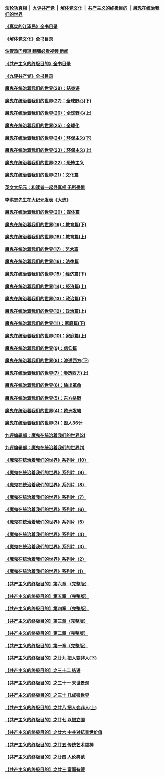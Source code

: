####  [法轮功真相](../../../../basic/blob/master/README.md?t=09051231) &nbsp;|&nbsp; [九评共产党](../../../../9ping.md/blob/master/README.md?t=09051231) &nbsp;|&nbsp; [解体党文化](../../../../jtdwh.md/blob/master/README.md?t=09051231)  &nbsp;|&nbsp; [共产主义的终极目的](../../../../gczydzjmd.md/blob/master/README.md?t=09051231) &nbsp;|&nbsp; [魔鬼在统治我们的世界](../../../../mgztzwmdsj.md/blob/master/README.md?t=09051231) 

#### [《真实的江泽民》全书目录](../pages/nsc422/n13721399.md?t=09051231) 

#### [《解体党文化》全书目录](../pages/nsc422/n13721157.md?t=09051231) 

#### [油管热门频道 翻墙必看视频 新闻](http://45.76.130.85:81/youtube.html?09051231)

#### [《共产主义的终极目的》全书目录](../pages/nsc422/n13721048.md?t=09051231) 

#### [《九评共产党》全书目录](../pages/nsc422/n13708085.md?t=09051231) 

#### [魔鬼在统治着我们的世界(28)：结束语](../pages/nsc422/n10936246.md?t=09051231) 

#### [魔鬼在统治着我们的世界(27)：全球野心(下)](../pages/nsc422/n10928319.md?t=09051231) 

#### [魔鬼在统治着我们的世界(26)：全球野心(上)](../pages/nsc422/n10900318.md?t=09051231) 

#### [魔鬼在统治着我们的世界(25)：全球化](../pages/nsc422/n10788205.md?t=09051231) 

#### [魔鬼在统治着我们的世界(24)：环保主义(下)](../pages/nsc422/n10695307.md?t=09051231) 

#### [魔鬼在统治着我们的世界(23)：环保主义(上)](../pages/nsc422/n10688613.md?t=09051231) 

#### [魔鬼在统治着我们的世界(22)：恐怖主义](../pages/nsc422/n10614727.md?t=09051231) 

#### [魔鬼在统治着我们的世界(21)：文化篇](../pages/nsc422/n10597706.md?t=09051231) 

#### [英文大纪元：和读者一起寻真相 无所畏惧](../pages/nsc422/n12542027.md?t=09051231) 

#### [李洪志先生在大纪元发表《大选》](../pages/nsc422/n12534746.md?t=09051231) 

#### [魔鬼在统治着我们的世界(20)：媒体篇](../pages/nsc422/n10586579.md?t=09051231) 

#### [魔鬼在统治着我们的世界(19)：教育篇(下)](../pages/nsc422/n10564808.md?t=09051231) 

#### [魔鬼在统治着我们的世界(18)：教育篇(上)](../pages/nsc422/n10526970.md?t=09051231) 

#### [魔鬼在统治着我们的世界(17)：艺术篇](../pages/nsc422/n10499093.md?t=09051231) 

#### [魔鬼在统治着我们的世界(16)：法律篇](../pages/nsc422/n10485969.md?t=09051231) 

#### [魔鬼在统治着我们的世界(15)：经济篇(下)](../pages/nsc422/n10469975.md?t=09051231) 

#### [魔鬼在统治着我们的世界(14)：经济篇(上)](../pages/nsc422/n10457370.md?t=09051231) 

#### [魔鬼在统治着我们的世界(13)：政治篇(下)](../pages/nsc422/n10448270.md?t=09051231) 

#### [魔鬼在统治着我们的世界(12)：政治篇(上)](../pages/nsc422/n10444576.md?t=09051231) 

#### [魔鬼在统治着我们的世界(11)：家庭篇(下)](../pages/nsc422/n10440961.md?t=09051231) 

#### [魔鬼在统治着我们的世界(10)：家庭篇(上)](../pages/nsc422/n10435448.md?t=09051231) 

#### [魔鬼在统治着我们的世界(9)：信仰篇](../pages/nsc422/n10432159.md?t=09051231) 

#### [魔鬼在统治着我们的世界(8)：渗透西方(下)](../pages/nsc422/n10429603.md?t=09051231) 

#### [魔鬼在统治着我们的世界(7)：渗透西方(上)](../pages/nsc422/n10426013.md?t=09051231) 

#### [魔鬼在统治着我们的世界(6)：输出革命](../pages/nsc422/n10421536.md?t=09051231) 

#### [魔鬼在统治着我们的世界(5)：东方杀戮](../pages/nsc422/n10417707.md?t=09051231) 

#### [魔鬼在统治着我们的世界(4)：欧洲发端](../pages/nsc422/n10414890.md?t=09051231) 

#### [魔鬼在统治着我们的世界(3)：毁人36计](../pages/nsc422/n10411583.md?t=09051231) 

#### [九评编辑部：魔鬼在统治着我们的世界(2)](../pages/nsc422/n10410036.md?t=09051231) 

#### [九评编辑部：魔鬼在统治着我们的世界(1)](../pages/nsc422/n10406825.md?t=09051231) 

#### [《魔鬼在统治着我们的世界》系列片（10）](../pages/nsc422/n12292670.md?t=09051231) 

#### [《魔鬼在统治着我们的世界》系列片（9）](../pages/nsc422/n12290859.md?t=09051231) 

#### [《魔鬼在统治着我们的世界》系列片（8）](../pages/nsc422/n12287445.md?t=09051231) 

#### [《魔鬼在统治着我们的世界》系列片（7）](../pages/nsc422/n12283425.md?t=09051231) 

#### [《魔鬼在统治着我们的世界》系列片（6）](../pages/nsc422/n12282314.md?t=09051231) 

#### [《魔鬼在统治着我们的世界》系列片（5）](../pages/nsc422/n12281419.md?t=09051231) 

#### [《魔鬼在统治着我们的世界》系列片（4）](../pages/nsc422/n12274024.md?t=09051231) 

#### [《魔鬼在统治着我们的世界》系列片（3）](../pages/nsc422/n12271322.md?t=09051231) 

#### [《魔鬼在统治着我们的世界》系列片（2）](../pages/nsc422/n12269049.md?t=09051231) 

#### [《魔鬼在统治着我们的世界》系列片（1）](../pages/nsc422/n12267575.md?t=09051231) 

#### [【共产主义的终极目的】第六章 （完整版）](../pages/nsc422/n11428913.md?t=09051231) 

#### [【共产主义的终极目的】第五章 （完整版）](../pages/nsc422/n11428912.md?t=09051231) 

#### [【共产主义的终极目的】第四章 （完整版）](../pages/nsc422/n11428907.md?t=09051231) 

#### [【共产主义的终极目的】第三章（完整版）](../pages/nsc422/n11428848.md?t=09051231) 

#### [【共产主义的终极目的】第二章（完整版）](../pages/nsc422/n11428831.md?t=09051231) 

#### [【共产主义的终极目的】第一章（完整版）](../pages/nsc422/n11417651.md?t=09051231) 

#### [【共产主义的终极目的】之廿九 把人变非人(下)](../pages/nsc422/n11344140.md?t=09051231) 

#### [【共产主义的终极目的】之三十二 结语](../pages/nsc422/n11360535.md?t=09051231) 

#### [【共产主义的终极目的】之三十一 末世景观](../pages/nsc422/n11351129.md?t=09051231) 

#### [【共产主义的终极目的】之三十 几成狼世界](../pages/nsc422/n11348280.md?t=09051231) 

#### [【共产主义的终极目的】之廿八 把人变非人(上)](../pages/nsc422/n11340492.md?t=09051231) 

#### [【共产主义的终极目的】之廿七 以恨立国](../pages/nsc422/n11336944.md?t=09051231) 

#### [【共产主义的终极目的】之廿六 中共对抗普世价值](../pages/nsc422/n11324785.md?t=09051231) 

#### [【共产主义的终极目的】之廿五 传统艺术颂神](../pages/nsc422/n11296396.md?t=09051231) 

#### [【共产主义的终极目的】之廿四 人伦典范](../pages/nsc422/n11296397.md?t=09051231) 

#### [【共产主义的终极目的】之廿三 富而有德](../pages/nsc422/n11283598.md?t=09051231) 

<img src='http://gfw-breaker.win/goodnews/indexes/nsc422.md' width='0px' height='0px'/>
